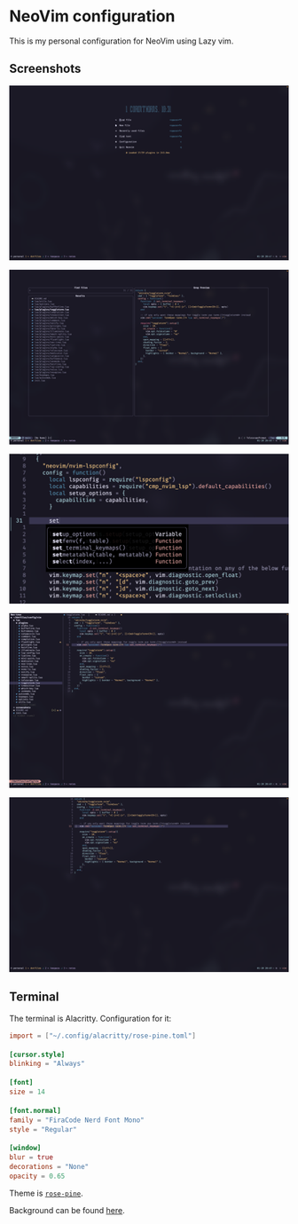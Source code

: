 # NeoVim configuration

This is my personal configuration for NeoVim using Lazy vim.

## Screenshots

![Alpha Dashboard](./screenshots/01.alpha.png)

![Telescope](./screenshots/02.telescope.find.files.png)

![Completions](./screenshots/03.completions.png)

![NeoTree](./screenshots/04.neotree.png)

![Zen Mode](./screenshots/05.zenmode.png)

## Terminal

The terminal is Alacritty. Configuration for it:

```toml
import = ["~/.config/alacritty/rose-pine.toml"]

[cursor.style]
blinking = "Always"

[font]
size = 14

[font.normal]
family = "FiraCode Nerd Font Mono"
style = "Regular"

[window]
blur = true
decorations = "None"
opacity = 0.65
```

Theme is [`rose-pine`][1].

Background can be found [here][2].

[1]: https://github.com/rose-pine/alacritty
[2]: https://github.com/rose-pine/wallpapers/blob/main/something-beautiful-in-nature.jpg
